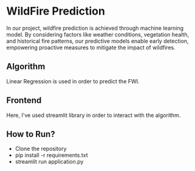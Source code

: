 
# WildFire Prediction

In our project, wildfire prediction is achieved through machine learning model. By considering factors like weather conditions, vegetation health, and historical fire patterns, our predictive models enable early detection, empowering proactive measures to mitigate the impact of wildfires.

## Algorithm

Linear Regression is used in order to predict the FWI.

## Frontend

Here, I've used streamlit library in order to interact with the algorithm.

## How to Run?

- Clone the repository
- pip install -r requirements.txt
- streamlit run application.py








